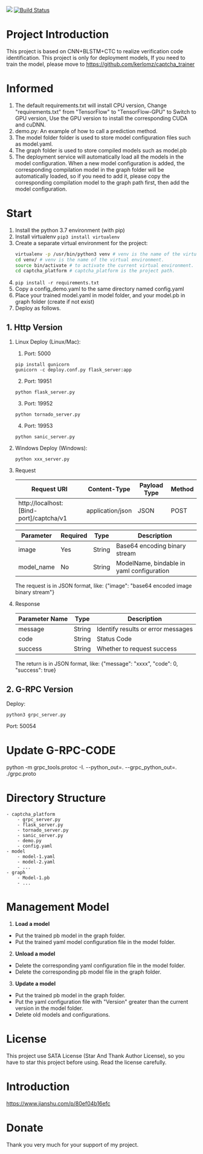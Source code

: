 <a href="https://github.com/kerlomz/captcha_platform/blob/master/LICENSE"><img src="https://img.shields.io/badge/license-MIT-blue.svg"></a>
[![Build Status](https://travis-ci.org/kerlomz/captcha_platform.svg?branch=master)](https://travis-ci.org/kerlomz/captcha_platform)

# Project Introduction
This project is based on CNN+BLSTM+CTC to realize verification code identification. 
This project is only for deployment models, If you need to train the model, please move to https://github.com/kerlomz/captcha_trainer

# Informed
1. The default requirements.txt will install CPU version, Change "requirements.txt" from "TensorFlow" to "TensorFlow-GPU" to Switch to GPU version, Use the GPU version to install the corresponding CUDA and cuDNN.
2. demo.py: An example of how to call a prediction method.
3. The model folder folder is used to store model configuration files such as model.yaml.
4. The graph folder is used to store compiled models such as model.pb
5. The deployment service will automatically load all the models in the model configuration. When a new model configuration is added, the corresponding compilation model in the graph folder will be automatically loaded, so if you need to add it, please copy the corresponding compilation model to the graph path first, then add the model configuration.


# Start
1. Install the python 3.7 environment (with pip)
2. Install virtualenv ```pip3 install virtualenv```
3. Create a separate virtual environment for the project:
    ```bash
    virtualenv -p /usr/bin/python3 venv # venv is the name of the virtual environment.
    cd venv/ # venv is the name of the virtual environment.
    source bin/activate # to activate the current virtual environment.
    cd captcha_platform # captcha_platform is the project path.
    ```
4. ```pip install -r requirements.txt```
5. Copy a config_demo.yaml to the same directory named config.yaml
6. Place your trained model.yaml in model folder, and your model.pb in graph folder (create if not exist)
7. Deploy as follows.

## 1. Http Version
1. Linux
    Deploy (Linux/Mac): 

    1. Port: 5000
    ```
    pip install gunicorn
    gunicorn -c deploy.conf.py flask_server:app
    ```
    2. Port: 19951
    ```
    python flask_server.py
    ```
    3. Port: 19952
    ```
    python tornado_server.py
    ```
    4. Port: 19953
    ```
    python sanic_server.py
    ```

2. Windows
    Deploy (Windows): 
    ```
    python xxx_server.py
    ```

3. Request

    |Request URI | Content-Type | Payload Type | Method |
    | ----------- | ---------------- | -------- | -------- |
    | http://localhost:[Bind-port]/captcha/v1 | application/json | JSON | POST |

    | Parameter | Required | Type | Description |
    | ---------- | ---- | ------ | ------------------------ |
    | image | Yes | String | Base64 encoding binary stream |
    | model_name | No | String | ModelName, bindable in yaml configuration |

    
    The request is in JSON format, like: {"image": "base64 encoded image binary stream"}

4. Response

    | Parameter Name | Type | Description |
    | ------- | ------ | ------------------ |
    | message | String | Identify results or error messages |
    | code | String | Status Code |
    | success | String | Whether to request success |
    
    The return is in JSON format, like: {"message": "xxxx", "code": 0, "success": true}


## 2. G-RPC Version
Deploy: 
```
python3 grpc_server.py
```
Port: 50054


# Update G-RPC-CODE
python -m grpc_tools.protoc -I. --python_out=. --grpc_python_out=. ./grpc.proto


# Directory Structure

    - captcha_platform
        - grpc_server.py
        - flask_server.py
        - tornado_server.py
        - sanic_server.py
        - demo.py
        - config.yaml
    - model
        - model-1.yaml
        - model-2.yaml
        - ...
    - graph
        - Model-1.pb
        - ...

# Management Model
1. **Load a model**
 - Put the trained pb model in the graph folder.
 - Put the trained yaml model configuration file in the model folder.
2. **Unload a model**
 - Delete the corresponding yaml configuration file in the model folder.
 - Delete the corresponding pb model file in the graph folder.
3. **Update a model**
 - Put the trained pb model in the graph folder.
 - Put the yaml configuration file with "Version" greater than the current version in the model folder.
 - Delete old models and configurations.

# License
This project use SATA License (Star And Thank Author License), so you have to star this project before using. Read the license carefully.

# Introduction
https://www.jianshu.com/p/80ef04b16efc

# Donate
Thank you very much for your support of my project.